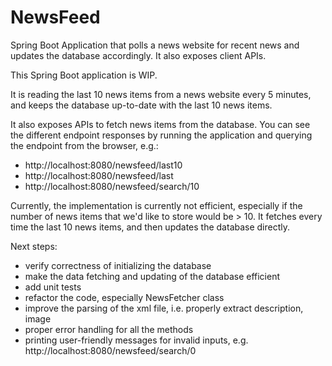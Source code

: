# NewsFeed
Spring Boot Application that polls a news website for recent news and updates the database accordingly. It also exposes client APIs.

This Spring Boot application is WIP.

It is reading the last 10 news items from a news website every 5 minutes, 
and keeps the database up-to-date with the last 10 news items.

It also exposes APIs to fetch news items from the database. 
You can see the different endpoint responses by running the application and querying the endpoint from the browser, e.g.:
- http://localhost:8080/newsfeed/last10
- http://localhost:8080/newsfeed/last
- http://localhost:8080/newsfeed/search/10

Currently, the implementation is currently not efficient, especially if the number of news items that we'd like to store would be > 10.
It fetches every time the last 10 news items, and then updates the database directly.

Next steps:
- verify correctness of initializing the database
- make the data fetching and updating of the database efficient
- add unit tests
- refactor the code, especially NewsFetcher class
- improve the parsing of the xml file, i.e. properly extract description, image
- proper error handling for all the methods
- printing user-friendly messages for invalid inputs, e.g. http://localhost:8080/newsfeed/search/0
